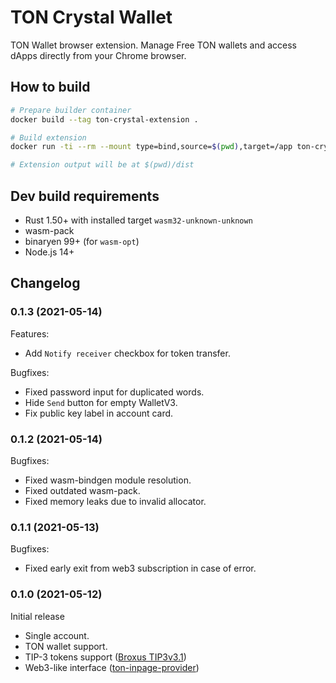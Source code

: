 # TON Crystal Wallet
TON Wallet browser extension. Manage Free TON wallets and access dApps directly from your Chrome browser.

## How to build

```bash
# Prepare builder container
docker build --tag ton-crystal-extension .

# Build extension
docker run -ti --rm --mount type=bind,source=$(pwd),target=/app ton-crystal-extension

# Extension output will be at $(pwd)/dist 
```

## Dev build requirements

- Rust 1.50+ with installed target `wasm32-unknown-unknown`
- wasm-pack
- binaryen 99+ (for `wasm-opt`)
- Node.js 14+

## Changelog

### 0.1.3 (2021-05-14)

Features:
* Add `Notify receiver` checkbox for token transfer.

Bugfixes:
* Fixed password input for duplicated words.
* Hide `Send` button for empty WalletV3.
* Fix public key label in account card.

### 0.1.2 (2021-05-14)

Bugfixes:
* Fixed wasm-bindgen module resolution.
* Fixed outdated wasm-pack.
* Fixed memory leaks due to invalid allocator.

### 0.1.1 (2021-05-13)

Bugfixes:
* Fixed early exit from web3 subscription in case of error.

### 0.1.0 (2021-05-12)

Initial release
* Single account.
* TON wallet support.
* TIP-3 tokens support ([Broxus TIP3v3.1](https://github.com/broxus/ton-eth-bridge-token-contracts/releases/tag/3.1))
* Web3-like interface ([ton-inpage-provider](https://github.com/broxus/ton-inpage-provider))
